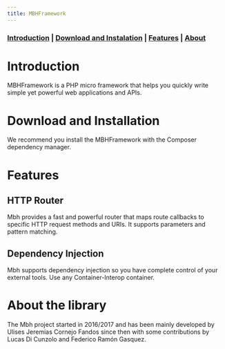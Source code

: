 ```yaml
---
title: MBHFramework
---
```


### [Introduction](#introduction) | [Download and Instalation](#download-and-installation)  | [Features](#features)   | [About](#about-the-library) 


# Introduction

MBHFramework is a PHP micro framework that helps you quickly write simple yet powerful web applications and APIs.


# Download and Installation

We recommend you install the MBHFramework with the Composer dependency manager.

# Features

## HTTP Router
 
Mbh provides a fast and powerful router that maps route callbacks to specific HTTP request methods and URIs. It supports parameters and pattern matching.

## Dependency Injection

Mbh supports dependency injection so you have complete control of your external tools. Use any Container-Interop container.

# About the library

The Mbh project started in 2016/2017 and has been mainly developed by Ulises Jeremias Cornejo Fandos since then with some contributions by Lucas Di Cunzolo and Federico Ramón Gasquez.
